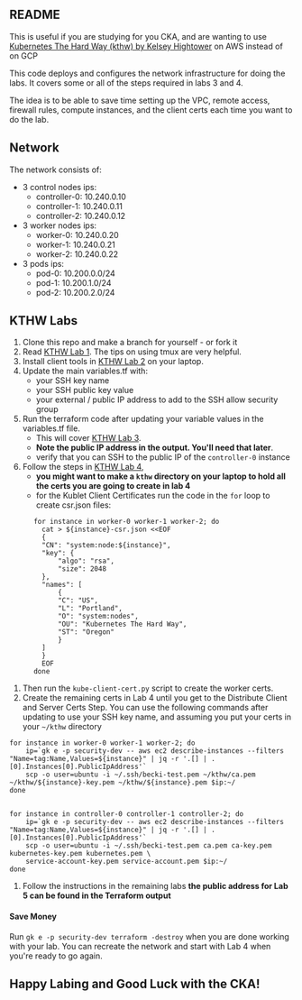 
## README  

This is useful if you are studying for you CKA, and are wanting to use [Kubernetes The Hard Way (kthw) by Kelsey Hightower](https://github.com/kelseyhightower/kubernetes-the-hard-way) on AWS instead of on GCP

This code deploys and configures the network infrastructure for doing the labs. It covers some or all of the steps required in labs 3 and 4.  

The idea is to be able to save time setting up the VPC, remote access, firewall rules, compute instances, and the client certs each time you want to do the lab.   

## Network

The network consists of:

* 3 control nodes ips:
   - controller-0: 10.240.0.10
   - controller-1: 10.240.0.11
   - controller-2: 10.240.0.12
* 3 worker nodes ips: 
   - worker-0: 10.240.0.20
   - worker-1: 10.240.0.21
   - worker-2: 10.240.0.22
* 3 pods ips: 
   - pod-0: 10.200.0.0/24
   - pod-1: 10.200.1.0/24
   - pod-2: 10.200.2.0/24 

## KTHW Labs

1. Clone this repo and make a branch for yourself - or fork it
1. Read [KTHW Lab 1](https://github.com/kelseyhightower/kubernetes-the-hard-way/blob/master/docs/01-prerequisites.md). The tips on using tmux are very helpful.
1. Install client tools in [KTHW Lab 2](https://github.com/kelseyhightower/kubernetes-the-hard-way/blob/master/docs/02-client-tools.md) on your laptop.
1. Update the main variables.tf with: 
   - your SSH key name
   - your SSH public key value
   - your external / public IP address to add to the SSH allow security group
1. Run the terraform code after updating your variable values in the variables.tf file. 
   - This will cover [KTHW Lab 3](https://github.com/kelseyhightower/kubernetes-the-hard-way/blob/master/docs/03-compute-resources.md). 
   - **Note the public IP address in the output. You'll need that later**.
   - verify that you can SSH to the public IP of the `controller-0` instance
1. Follow the steps in [KTHW Lab 4](https://github.com/kelseyhightower/kubernetes-the-hard-way/blob/master/docs/04-certificate-authority.md), 
   - **you might want to make a `kthw` directory on your laptop to hold all the certs you are going to create in lab 4**
   - for the Kublet Client Certificates run the code in the `for` loop to create csr.json files:
```
      for instance in worker-0 worker-1 worker-2; do
        cat > ${instance}-csr.json <<EOF
        {
        "CN": "system:node:${instance}",
        "key": {
            "algo": "rsa",
            "size": 2048
        },
        "names": [
            {
            "C": "US",
            "L": "Portland",
            "O": "system:nodes",
            "OU": "Kubernetes The Hard Way",
            "ST": "Oregon"
            }
        ]
        }
        EOF
      done
```
1. Then run the `kube-client-cert.py` script to create the worker certs.
1. Create the remaining certs in Lab 4 until you get to the Distribute Client and Server Certs Step. You can use the following commands after updating to use your SSH key name, and assuming you put your certs in your `~/kthw` directory
```
for instance in worker-0 worker-1 worker-2; do
    ip=`gk e -p security-dev -- aws ec2 describe-instances --filters "Name=tag:Name,Values=${instance}" | jq -r '.[] | .[0].Instances[0].PublicIpAddress'`
    scp -o user=ubuntu -i ~/.ssh/becki-test.pem ~/kthw/ca.pem ~/kthw/${instance}-key.pem ~/kthw/${instance}.pem $ip:~/
done


for instance in controller-0 controller-1 controller-2; do
    ip=`gk e -p security-dev -- aws ec2 describe-instances --filters "Name=tag:Name,Values=${instance}" | jq -r '.[] | .[0].Instances[0].PublicIpAddress'`
    scp -o user=ubuntu -i ~/.ssh/becki-test.pem ca.pem ca-key.pem kubernetes-key.pem kubernetes.pem \
    service-account-key.pem service-account.pem $ip:~/
done
```
1. Follow the instructions in the remaining labs **the public address for Lab 5 can be found in the Terraform output**

#### Save Money

Run `gk e -p security-dev terraform -destroy` when you are done working with your lab. You can recreate the network and start with Lab 4 when you're ready to go again.

## Happy Labing and Good Luck with the CKA!